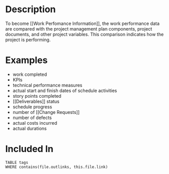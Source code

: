 # Description
To become [[Work Perfomance Information]], the work performance data are compared with the project management plan components, project documents, and other project variables. This comparison indicates how the project is performing.
# Examples
- work completed
- KPIs
- technical performance measures
- actual start and finish dates of schedule activities
- story points completed
- [[Deliverables]] status
- schedule progress
- number of [[Change Requests]]
- number of defects
- actual costs incurred
- actual durations
# Included In
```dataview
TABLE tags
WHERE contains(file.outlinks, this.file.link)
```
